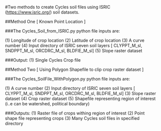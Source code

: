 #Two methods to create Cycles soil files using ISRIC (https://www.isric.org/) soil datasets.


##Method One [ Known Point Location ] 

###The Cycles_Soil_from_ISRIC.py python file inputs are:

(1) Longitude of crop location
(2) Latitude of crop location
(3) A curve number
(4) Input directory of ISRIC seven soil layers [ CLYPPT_M_sl, SNDPPT_M_sl, ORCDRC_M_sl, BLDFIE_M_sl]
(5) Slope raster dataset

###Output:
(1) Single Cycles Crop file

##Method Two [ Using Polygon Shapefile to clip crop raster dataset ]

###The Cycles_SoilFile_WithPolygon.py python file inputs are:

(1) A curve number
(2) Input directory of ISRIC seven soil layers [ CLYPPT_M_sl, SNDPPT_M_sl, ORCDRC_M_sl, BLDFIE_M_sl]
(3) Slope raster dataset
(4) Crop raster dataset
(5) Shapefile representing region of interest (i..e can be watershed, political boundary)

###Outputs:
(1) Raster file of crops withing region of interest
(2) Point shape file representing crops
(3) Many Cycles soil files in specified directory


